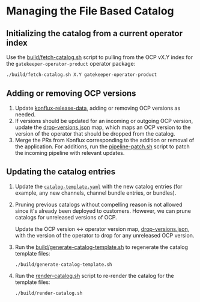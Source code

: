 # Managing the File Based Catalog

## Initializing the catalog from a current operator index

Use the [build/fetch-catalog.sh](../build/fetch-catalog.sh) script to pulling from the OCP vX.Y
index for the `gatekeeper-operator-product` operator package:

```bash
./build/fetch-catalog.sh X.Y gatekeeper-operator-product
```

## Adding or removing OCP versions

1. Update
   [konflux-release-data](https://gitlab.cee.redhat.com/releng/konflux-release-data/-/tree/main/tenants-config/cluster/stone-prd-rh01/tenants/gatekeeper-tenant),
   adding or removing OCP versions as needed.
2. If versions should be updated for an incoming or outgoing OCP version, update the
   [drop-versions.json](../drop-versions.json) map, which maps an OCP version to the version of the
   operator that should be dropped from the catalog.
3. Merge the PRs from Konflux corresponding to the addition or removal of the application. For
   additions, run the [pipeline-patch.sh](../.tekton/pipeline-patch.sh) script to patch the incoming
   pipeline with relevant updates.

## Updating the catalog entries

1. Update the [`catalog-template.yaml`](../catalog-template.yaml) with the new catalog entries (for
   example, any new channels, channel bundle entries, or bundles).
2. Pruning previous catalogs without compelling reason is not allowed since it's already been
   deployed to customers. However, we can prune catalogs for unreleased versions of OCP.

   Update the OCP version <-> operator version map, [drop-versions.json](../drop-versions.json),
   with the version of the operator to drop for any unreleased OCP version.

3. Run the [build/generate-catalog-template.sh](../build/generate-catalog-template.sh) to regenerate
   the catalog template files:

   ```bash
   ./build/generate-catalog-template.sh
   ```

4. Run the [render-catalog.sh](../build/render-catalog.sh) script to re-render the catalog for the
   template files:

   ```bash
   ./build/render-catalog.sh
   ```
